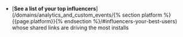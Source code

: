 * [**See a list of your top influencers**](/domains/analytics_and_custom_events/{% section platform %}{{page.platform}}{% endsection %}/#influencers-your-best-users) whose shared links are driving the most installs
